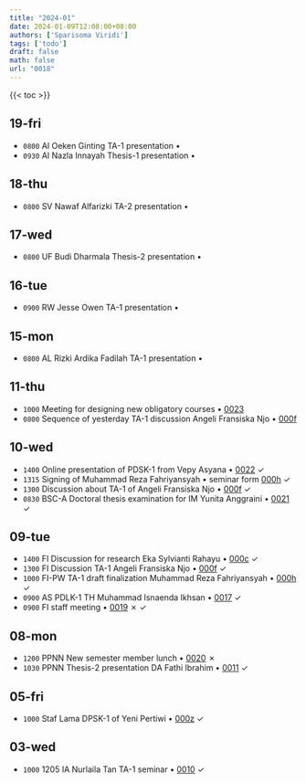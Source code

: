 ```yaml
---
title: "2024-01"
date: 2024-01-09T12:08:00+08:00
authors: ['Sparisoma Viridi']
tags: ['todo']
draft: false
math: false
url: "0018"
---
```

{{< toc >}}


## 19-fri
+ `0800` AI Oeken Ginting TA-1 presentation &bull;
+ `0930` AI Nazla Innayah Thesis-1 presentation &bull;


## 18-thu
+ `0800` SV Nawaf Alfarizki TA-2 presentation &bull;


## 17-wed
+ `0800` UF Budi Dharmala Thesis-2 presentation &bull;


## 16-tue
+ `0900` RW Jesse Owen TA-1 presentation &bull;


## 15-mon
+ `0800` AL Rizki Ardika Fadilah TA-1 presentation &bull;


## 11-thu
+ `1000` Meeting for designing new obligatory courses &bull; [0023](../0023)
+ `0800` Sequence of yesterday TA-1 discussion Angeli Fransiska Njo &bull; [000f](../000f)


## 10-wed
+ `1400` Online presentation of PDSK-1 from Vepy Asyana &bull; [0022](../0022) &check;
+ `1315` Signing of Muhammad Reza Fahriyansyah &bull; seminar form [000h](../000h) &check;
+ `1300` Discussion about TA-1 of Angeli Fransiska Njo &bull; [000f](../000f) &check;
+ `0830` BSC-A Doctoral thesis examination for IM Yunita Anggraini &bull; [0021](../0021) &check;


## 09-tue
+ `1400` FI Discussion for research Eka Sylvianti Rahayu &bull; [000c](../000c) &check;
+ `1300` FI Discussion TA-1 Angeli Fransiska Njo &bull; [000f](../000f) &check;
+ `1000` FI-PW TA-1 draft finalization Muhammad Reza Fahriyansyah &bull; [000h](../000h) &check;
+ `0900` AS PDLK-1 TH Muhammad Isnaenda Ikhsan &bull; [0017](../0017) &check;
+ `0900` FI staff meeting &bull; [0019](../0019) &cross; &check;


## 08-mon
+ `1200` PPNN New semester member lunch &bull; [0020](../0020) &cross;
+ `1030` PPNN Thesis-2 presentation DA Fathi Ibrahim &bull; [0011](../0011) &check;


## 05-fri
+ `1000` Staf Lama DPSK-1 of Yeni Pertiwi &bull; [000z](../000z) &check;


## 03-wed
+ `1000` 1205 IA Nurlaila Tan TA-1 seminar &bull; [0010](../0010) &check;
